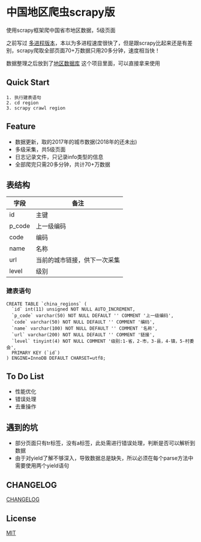 # 中国地区爬虫scrapy版

使用scrapy框架爬中国省市地区数据，5级页面

之前写过 [多进程版本](https://github.com/wjhtime/china_region_spider)，本以为多进程速度很快了，但是跟scrapy比起来还是有差别，scrapy爬取全部页面70+万数据只用20多分钟，速度相当快！

数据整理之后放到了[地区数据库](https://github.com/wjhtime/china_regions) 这个项目里面，可以直接拿来使用


## Quick Start

```
1. 执行建表语句
2. cd region
3. scrapy crawl region
```


## Feature

- 数据更新，取的2017年的城市数据(2018年的还未出)
- 多级采集，共5级页面
- 日志记录文件，只记录info类型的信息
- 全部爬完只需20多分钟，共计70+万数据


## 表结构

| 字段     | 备注             |
| ------ | -------------- |
| id     | 主键             |
| p_code | 上一级编码          |
| code   | 编码             |
| name   | 名称             |
| url    | 当前的城市链接，供下一次采集 |
| level  | 级别             |


### 建表语句

```mysql
CREATE TABLE `china_regions` (
  `id` int(11) unsigned NOT NULL AUTO_INCREMENT,
  `p_code` varchar(50) NOT NULL DEFAULT '' COMMENT '上一级编码',
  `code` varchar(50) NOT NULL DEFAULT '' COMMENT '编码',
  `name` varchar(100) NOT NULL DEFAULT '' COMMENT '名称',
  `url` varchar(200) NOT NULL DEFAULT '' COMMENT '链接',
  `level` tinyint(4) NOT NULL COMMENT '级别:1-省，2-市，3-县，4-镇，5-村委会',
  PRIMARY KEY (`id`)
) ENGINE=InnoDB DEFAULT CHARSET=utf8;
```



## To Do List

- 性能优化
- 错误处理
- 去重操作


## 遇到的坑

- 部分页面只有tr标签，没有a标签，此处需进行错误处理，判断是否可以解析到数据
- 由于对yield了解不够深入，导致数据总是缺失，所以必须在每个parse方法中需要使用两个yield语句

## CHANGELOG

[CHANGELOG](https://github.com/wjhtime/china_region_scrapy/releases)


## License

[MIT](https://github.com/wjhtime/china_region_scrapy/blob/master/LICENSE)
